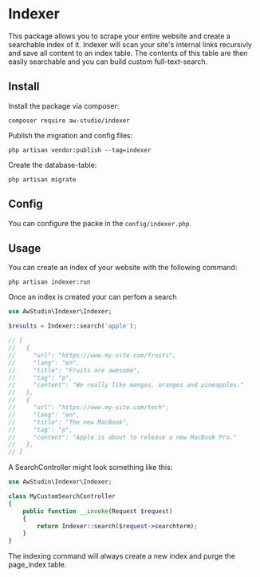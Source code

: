 # Indexer

This package allows you to scrape your entire website and create a searchable index of it.
Indexer will scan your site's internal links recursivly and save all content to an index table.
The contents of this table are then easily searchable and you can build custom full-text-search.

## Install

Install the package via composer:

```shell
composer require aw-studio/indexer
```

Publish the migration and config files:

```shell
php artisan vendor:publish --tag=indexer
```

Create the database-table:

```shell
php artisan migrate
```

## Config

You can configure the packe in the `config/indexer.php`.

## Usage

You can create an index of your website with the following command:

```shell
php artisan indexer:run
```

Once an index is created your can perfom a search

```php
use AwStudio\Indexer\Indexer;

$results = Indexer::search('apple');

// [
//   {
//     "url": "https://www.my-site.com/fruits",
//     "lang": "en",
//     "title": "Fruits are awesome",
//     "tag": "p",
//     "content": "We really like mangos, oranges and pineapples."
//   },
//   {
//     "url": "https://www.my-site.com/tech",
//     "lang": "en",
//     "title": "The new MacBook",
//     "tag": "p",
//     "content": "Apple is about to release a new MacBook Pro."
//   },
// ]
```

A SearchController might look something like this:

```php
use AwStudio\Indexer\Indexer;

class MyCustomSearchController
{
    public function __invoke(Request $request)
    {
        return Indexer::search($request->searchterm);
    }
}
```

The indexing command will always create a new index and purge the page_index table.
